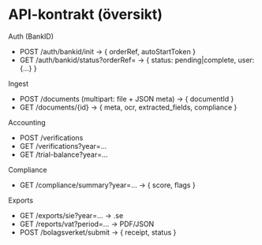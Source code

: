 # API-kontrakt (översikt)

Auth (BankID)

- POST /auth/bankid/init → { orderRef, autoStartToken }
- GET /auth/bankid/status?orderRef= → { status: pending|complete, user: {...} }

Ingest

- POST /documents (multipart: file + JSON meta) → { documentId }
- GET /documents/{id} → { meta, ocr, extracted_fields, compliance }

Accounting

- POST /verifications
- GET /verifications?year=…
- GET /trial-balance?year=…

Compliance

- GET /compliance/summary?year=… → { score, flags }

Exports

- GET /exports/sie?year=… → .se
- GET /reports/vat?period=… → PDF/JSON
- POST /bolagsverket/submit → { receipt, status }


